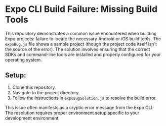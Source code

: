 # Expo CLI Build Failure: Missing Build Tools

This repository demonstrates a common issue encountered when building Expo projects: failure to locate the necessary Android or iOS build tools.  The `expoBug.js` file shows a sample project (though the project code itself isn't the source of the error).  The solution involves ensuring that the correct SDKs and command-line tools are installed and properly configured for your operating system.

## Setup:

1. Clone this repository.
2. Navigate to the project directory.
3. Follow the instructions in `expoBugSolution.js` to resolve the build error.

This issue often manifests as a cryptic error message from the Expo CLI.  The resolution requires proper environment setup specific to your development environment.